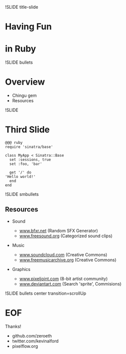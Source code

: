 !SLIDE title-slide

# Having Fun
# in Ruby

!SLIDE bullets

# Overview

* Chingu gem
* Resources


!SLIDE

# Third Slide
    @@@ ruby
    require 'sinatra/base'

    class MyApp < Sinatra::Base
      set :sessions, true
      set :foo, 'bar'

      get '/' do
	'Hello world!'
      end
    end	


!SLIDE smbullets

## Resources

* Sound
  * www.bfxr.net (Random SFX Generator)
  * www.freesound.org (Categorized sound clips)

* Music
  * www.soundcloud.com (Creative Commons)
  * www.freemusicarchive.org (Creative Commons)

* Graphics
  * www.pixeljoint.com (8-bit artist community)
  * www.deviantart.com (Search 'sprite', Commisions)

!SLIDE bullets center transition=scrollUp
# EOF #
Thanks!

* github.com/zeroeth
* twitter.com/kevinalford
* pixelflow.org

